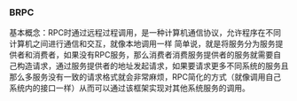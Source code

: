 ### BRPC
基本概念：RPC时通过远程过程调用，是一种计算机通信协议，允许程序在不同计算机之间进行通信和交互，就像本地调用一样
简单说，就是将服务分为服务提供者和消费者，如果没有RPC服务，那么消费者消费服务提供者的服务就需要自己构造请求，通过服务提供者的地址发起请求，如果要请求更多不同系统的服务且那么多服务没有一致的请求格式就会非常麻烦，RPC简化的方式（就像调用自己系统内的接口一样）从而可以通过该框架实现对其他系统服务的调用。


